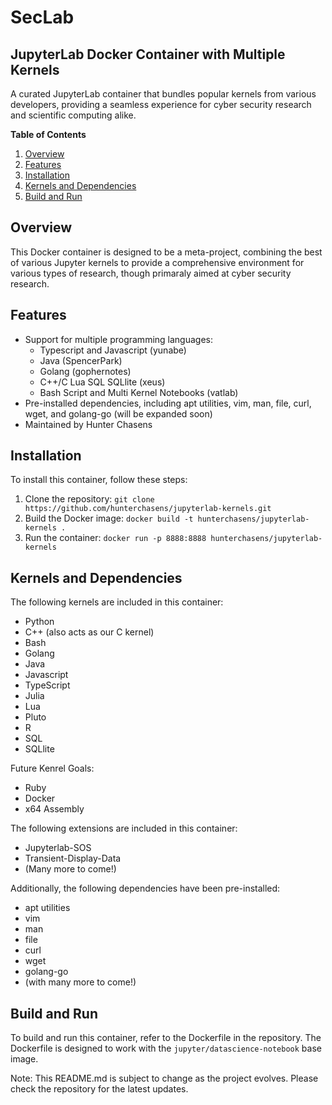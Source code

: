 SecLab
===============

JupyterLab Docker Container with Multiple Kernels
---------------------------------------------------

A curated JupyterLab container that bundles popular kernels from various developers, providing a seamless experience for cyber security research and scientific computing alike.

**Table of Contents**

1. [Overview](#overview)
2. [Features](#features)
3. [Installation](#installation)
4. [Kernels and Dependencies](#kernels-and-dependencies)
5. [Build and Run](#build-and-run)

**Overview**
------------

This Docker container is designed to be a meta-project, combining the best of various Jupyter kernels to provide a comprehensive environment for various types of research, though primaraly aimed at cyber security research.

**Features**
------------

* Support for multiple programming languages:
	+ Typescript and Javascript (yunabe)
	+ Java (SpencerPark)
	+ Golang (gophernotes)
	+ C++/C Lua SQL SQLlite (xeus)
	+ Bash Script and Multi Kernel Notebooks (vatlab)
* Pre-installed dependencies, including apt utilities, vim, man, file, curl, wget, and golang-go (will be expanded soon)
* Maintained by Hunter Chasens

**Installation**
--------------

To install this container, follow these steps:

1. Clone the repository: `git clone https://github.com/hunterchasens/jupyterlab-kernels.git`
2. Build the Docker image: `docker build -t hunterchasens/jupyterlab-kernels .`
3. Run the container: `docker run -p 8888:8888 hunterchasens/jupyterlab-kernels`

**Kernels and Dependencies**
---------------------------

The following kernels are included in this container:

* Python
* C++ (also acts as our C kernel)
* Bash
* Golang
* Java
* Javascript
* TypeScript
* Julia
* Lua
* Pluto
* R
* SQL
* SQLlite

Future Kenrel Goals:
* Ruby
* Docker
* x64 Assembly

The following extensions are included in this container:
* Jupyterlab-SOS
* Transient-Display-Data
* (Many more to come!)

Additionally, the following dependencies have been pre-installed:

* apt utilities
* vim
* man
* file
* curl
* wget
* golang-go
* (with many more to come!)

**Build and Run**
------------------

To build and run this container, refer to the Dockerfile in the repository. The Dockerfile is designed to work with the `jupyter/datascience-notebook` base image.

Note: This README.md is subject to change as the project evolves. Please check the repository for the latest updates.

